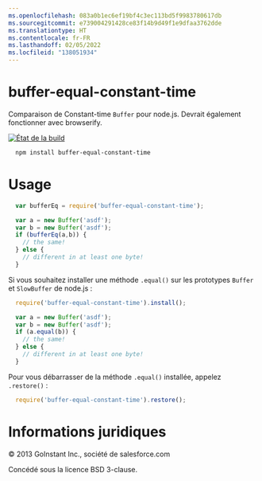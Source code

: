```yaml
---
ms.openlocfilehash: 083a0b1ec6ef19bf4c3ec113bd5f9983780617db
ms.sourcegitcommit: e739004291428ce83f14b9d49f1e9dfaa3762dde
ms.translationtype: HT
ms.contentlocale: fr-FR
ms.lasthandoff: 02/05/2022
ms.locfileid: "138051934"
---
```

# <a name="buffer-equal-constant-time"></a>buffer-equal-constant-time

Comparaison de Constant-time `Buffer` pour node.js.  Devrait également fonctionner avec browserify.

[![État de la build](https://travis-ci.org/goinstant/buffer-equal-constant-time.png?branch=master)](https://travis-ci.org/goinstant/buffer-equal-constant-time)

```sh
  npm install buffer-equal-constant-time
```

# <a name="usage"></a>Usage

```js
  var bufferEq = require('buffer-equal-constant-time');

  var a = new Buffer('asdf');
  var b = new Buffer('asdf');
  if (bufferEq(a,b)) {
    // the same!
  } else {
    // different in at least one byte!
  }
```

Si vous souhaitez installer une méthode `.equal()` sur les prototypes `Buffer` et `SlowBuffer` de node.js :

```js
  require('buffer-equal-constant-time').install();

  var a = new Buffer('asdf');
  var b = new Buffer('asdf');
  if (a.equal(b)) {
    // the same!
  } else {
    // different in at least one byte!
  }
```

Pour vous débarrasser de la méthode `.equal()` installée, appelez `.restore()` :

```js
  require('buffer-equal-constant-time').restore();
```

# <a name="legal"></a>Informations juridiques

&copy; 2013 GoInstant Inc., société de salesforce.com

Concédé sous la licence BSD 3-clause.
